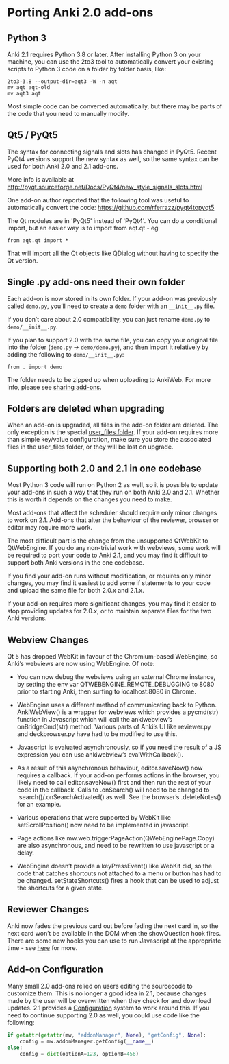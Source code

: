 # Porting Anki 2.0 add-ons

Python 3
--------

Anki 2.1 requires Python 3.8 or later. After installing Python 3 on your
machine, you can use the 2to3 tool to automatically convert your
existing scripts to Python 3 code on a folder by folder basis, like:

    2to3-3.8 --output-dir=aqt3 -W -n aqt
    mv aqt aqt-old
    mv aqt3 aqt

Most simple code can be converted automatically, but there may be parts
of the code that you need to manually modify.

Qt5 / PyQt5
-----------

The syntax for connecting signals and slots has changed in PyQt5. Recent
PyQt4 versions support the new syntax as well, so the same syntax can be
used for both Anki 2.0 and 2.1 add-ons.

More info is available at
<http://pyqt.sourceforge.net/Docs/PyQt4/new_style_signals_slots.html>

One add-on author reported that the following tool was useful to
automatically convert the code:
<https://github.com/rferrazz/pyqt4topyqt5>

The Qt modules are in 'PyQt5' instead of 'PyQt4'. You can do a
conditional import, but an easier way is to import from aqt.qt - eg

    from aqt.qt import *

That will import all the Qt objects like QDialog without having to
specify the Qt version.

Single .py add-ons need their own folder
----------------------------------------

Each add-on is now stored in its own folder. If your add-on was
previously called `demo.py`, you’ll need to create a `demo` folder with
an `__init__.py` file.

If you don’t care about 2.0 compatibility, you can just rename `demo.py`
to `demo/__init__.py`.

If you plan to support 2.0 with the same file, you can copy your
original file into the folder (`demo.py` → `demo/demo.py`), and then
import it relatively by adding the following to `demo/__init__.py`:

    from . import demo

The folder needs to be zipped up when uploading to AnkiWeb. For more
info, please see [sharing add-ons](#sharing).

Folders are deleted when upgrading
----------------------------------

When an add-on is upgraded, all files in the add-on folder are deleted.
The only exception is the special [user\_files folder](#userfiles). If
your add-on requires more than simple key/value configuration, make sure
you store the associated files in the user\_files folder, or they will
be lost on upgrade.

Supporting both 2.0 and 2.1 in one codebase
-------------------------------------------

Most Python 3 code will run on Python 2 as well, so it is possible to
update your add-ons in such a way that they run on both Anki 2.0 and
2.1. Whether this is worth it depends on the changes you need to make.

Most add-ons that affect the scheduler should require only minor changes
to work on 2.1. Add-ons that alter the behaviour of the reviewer,
browser or editor may require more work.

The most difficult part is the change from the unsupported QtWebKit to
QtWebEngine. If you do any non-trivial work with webviews, some work
will be required to port your code to Anki 2.1, and you may find it
difficult to support both Anki versions in the one codebase.

If you find your add-on runs without modification, or requires only
minor changes, you may find it easiest to add some if statements to your
code and upload the same file for both 2.0.x and 2.1.x.

If your add-on requires more significant changes, you may find it easier
to stop providing updates for 2.0.x, or to maintain separate files for
the two Anki versions.

Webview Changes
---------------

Qt 5 has dropped WebKit in favour of the Chromium-based WebEngine, so
Anki’s webviews are now using WebEngine. Of note:

-   You can now debug the webviews using an external Chrome instance, by
    setting the env var QTWEBENGINE\_REMOTE\_DEBUGGING to 8080 prior to
    starting Anki, then surfing to localhost:8080 in Chrome.

-   WebEngine uses a different method of communicating back to Python.
    AnkiWebView() is a wrapper for webviews which provides a pycmd(str)
    function in Javascript which will call the ankiwebview’s
    onBridgeCmd(str) method. Various parts of Anki’s UI like reviewer.py
    and deckbrowser.py have had to be modified to use this.

-   Javascript is evaluated asynchronously, so if you need the result of
    a JS expression you can use ankiwebview’s evalWithCallback().

-   As a result of this asynchronous behaviour, editor.saveNow() now
    requires a callback. If your add-on performs actions in the browser,
    you likely need to call editor.saveNow() first and then run the rest
    of your code in the callback. Calls to .onSearch() will need to be
    changed to .search()/.onSearchActivated() as well. See the browser’s
    .deleteNotes() for an example.

-   Various operations that were supported by WebKit like
    setScrollPosition() now need to be implemented in javascript.

-   Page actions like mw.web.triggerPageAction(QWebEnginePage.Copy) are
    also asynchronous, and need to be rewritten to use javascript or a
    delay.

-   WebEngine doesn’t provide a keyPressEvent() like WebKit did, so the
    code that catches shortcuts not attached to a menu or button has had
    to be changed. setStateShortcuts() fires a hook that can be used to
    adjust the shortcuts for a given state.

Reviewer Changes
----------------

Anki now fades the previous card out before fading the next card in, so
the next card won’t be available in the DOM when the showQuestion hook
fires. There are some new hooks you can use to run Javascript at the
appropriate time - see [here](#reviewjs) for more.

Add-on Configuration
--------------------

Many small 2.0 add-ons relied on users editing the sourcecode to
customize them. This is no longer a good idea in 2.1, because changes
made by the user will be overwritten when they check for and download
updates. 2.1 provides a [Configuration](#configuration) system to work
around this. If you need to continue supporting 2.0 as well, you could
use code like the following:

```python
if getattr(getattr(mw, "addonManager", None), "getConfig", None):
    config = mw.addonManager.getConfig(__name__)
else:
    config = dict(optionA=123, optionB=456)
```